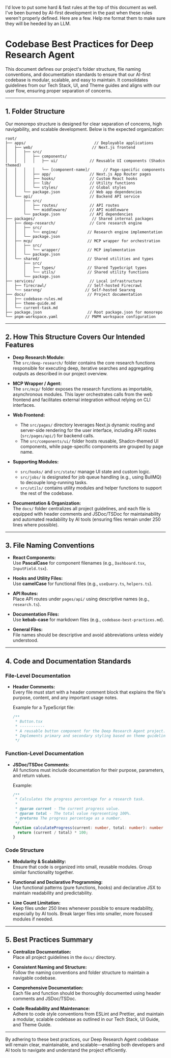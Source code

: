 I'd love to put some hard & fast rules at the top of this document as well.
I've been burned by AI-first development in the past when these rules weren't properly defined.
Here are a few. Help me format them to make sure they will be heeded by an LLM.

# Codebase Best Practices for Deep Research Agent

This document defines our project's folder structure, file naming conventions, and documentation standards to ensure that our AI-first codebase is modular, scalable, and easy to maintain. It consolidates guidelines from our Tech Stack, UI, and Theme guides and aligns with our user flow, ensuring proper separation of concerns.

---

## 1. Folder Structure

Our monorepo structure is designed for clear separation of concerns, high navigability, and scalable development. Below is the expected organization:

```
root/
├── apps/                              // Deployable applications
│   ├── web/                          // Next.js frontend
│   │   ├── src/
│   │   │   ├── components/
│   │   │   │   ├── ui/              // Reusable UI components (Shadcn themed)
│   │   │   │   └── [component-name]/      // Page-specific components
│   │   │   ├── app/                 // Next.js App Router pages
│   │   │   ├── hooks/               // Custom React hooks
│   │   │   ├── lib/                 // Utility functions
│   │   │   └── styles/              // Global styles
│   │   └── package.json             // Web app dependencies
│   └── api/                         // Backend API service
│       ├── src/
│       │   ├── routes/              // API routes
│       │   └── middleware/          // API middleware
│       └── package.json             // API dependencies
├── packages/                         // Shared internal packages
│   ├── deep-research/               // Core research engine
│   │   ├── src/
│   │   │   └── engine/             // Research engine implementation
│   │   └── package.json
│   ├── mcp/                        // MCP wrapper for orchestration
│   │   ├── src/
│   │   │   └── wrapper/            // MCP implementation
│   │   └── package.json
│   └── shared/                     // Shared utilities and types
│       ├── src/
│       │   ├── types/              // Shared TypeScript types
│       │   └── utils/              // Shared utility functions
│       └── package.json
├── services/                        // Local infrastructure
│   ├── firecrawl/                  // Self-hosted Firecrawl
│   └── searxng/                   // Self-hosted Searxng
├── docs/                           // Project documentation
│   ├── codebase-rules.md
│   ├── theme-guide.md
│   └── current-task.md
├── package.json                    // Root package.json for monorepo
└── pnpm-workspace.yaml            // PNPM workspace configuration
```

---

## 2. How This Structure Covers Our Intended Features

- **Deep Research Module:**  
  The `src/deep-research/` folder contains the core research functions responsible for executing deep, iterative searches and aggregating outputs as described in our project overview.

- **MCP Wrapper / Agent:**  
  The `src/mcp/` folder exposes the research functions as importable, asynchronous modules. This layer orchestrates calls from the web frontend and facilitates external integration without relying on CLI interfaces.

- **Web Frontend:**  
  - The `src/pages/` directory leverages Next.js dynamic routing and server-side rendering for the user interface, including API routes (`src/pages/api/`) for backend calls.
  - The `src/components/ui/` folder hosts reusable, Shadcn-themed UI components, while page-specific components are grouped by page name.

- **Supporting Modules:**  
  - `src/hooks/` and `src/state/` manage UI state and custom logic.
  - `src/jobs/` is designated for job queue handling (e.g., using BullMQ) to decouple long-running tasks.
  - `src/utils/` contains utility modules and helper functions to support the rest of the codebase.

- **Documentation & Organization:**  
  The `docs/` folder centralizes all project guidelines, and each file is equipped with header comments and JSDoc/TSDoc for maintainability and automated readability by AI tools (ensuring files remain under 250 lines where possible).

---

## 3. File Naming Conventions

- **React Components:**  
  Use **PascalCase** for component filenames (e.g., `Dashboard.tsx`, `InputField.tsx`).

- **Hooks and Utility Files:**  
  Use **camelCase** for functional files (e.g., `useQuery.ts`, `helpers.ts`).

- **API Routes:**  
  Place API routes under `pages/api/` using descriptive names (e.g., `research.ts`).

- **Documentation Files:**  
  Use **kebab-case** for markdown files (e.g., `codebase-best-practices.md`).

- **General Files:**  
  File names should be descriptive and avoid abbreviations unless widely understood.

---

## 4. Code and Documentation Standards

### File-Level Documentation
- **Header Comments:**  
  Every file must start with a header comment block that explains the file's purpose, content, and any important usage notes.
  
  Example for a TypeScript file:
  ```ts
  /**
   * Button.tsx
   * -----------
   * A reusable button component for the Deep Research Agent project.
   * Implements primary and secondary styling based on theme guidelines.
   */
  ```

### Function-Level Documentation
- **JSDoc/TSDoc Comments:**  
  All functions must include documentation for their purpose, parameters, and return values.
  
  Example:
  ```ts
  /**
   * Calculates the progress percentage for a research task.
   *
   * @param current - The current progress value.
   * @param total - The total value representing 100%.
   * @returns The progress percentage as a number.
   */
  function calculateProgress(current: number, total: number): number {
    return (current / total) * 100;
  }
  ```

### Code Structure
- **Modularity & Scalability:**  
  Ensure that code is organized into small, reusable modules. Group similar functionality together.
  
- **Functional and Declarative Programming:**  
  Use functional patterns (pure functions, hooks) and declarative JSX to maintain readability and predictability.

- **Line Count Limitation:**  
  Keep files under 250 lines whenever possible to ensure readability, especially by AI tools. Break larger files into smaller, more focused modules if needed.

---

## 5. Best Practices Summary

- **Centralize Documentation:**  
  Place all project guidelines in the `docs/` directory.
  
- **Consistent Naming and Structure:**  
  Follow the naming conventions and folder structure to maintain a navigable codebase.
  
- **Comprehensive Documentation:**  
  Each file and function should be thoroughly documented using header comments and JSDoc/TSDoc.
  
- **Code Readability and Maintenance:**  
  Adhere to code style conventions from ESLint and Prettier, and maintain a modular, scalable codebase as outlined in our Tech Stack, UI Guide, and Theme Guide.

---

By adhering to these best practices, our Deep Research Agent codebase will remain clear, maintainable, and scalable—enabling both developers and AI tools to navigate and understand the project efficiently.